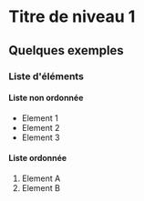 # Titre de niveau 1
## Quelques exemples
### Liste d'éléments
#### Liste non ordonnée
- Element 1
- Element 2
- Element 3

#### Liste ordonnée
1. Element A
2. Element B
 
